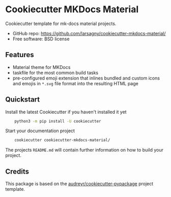 # Cookiecutter MKDocs Material


Cookiecutter template for mk-docs material projects.

* GitHub repo: https://github.com/larsagny/cookiecutter-mkdocs-material/
* Free software: BSD license

Features
--------

- Material theme for MKDocs 
- taskfile for the most common build tasks
- pre-configured emoji extension that inlines bundled and custom 
  icons and emojis in `*.svg` file format into the resulting HTML page


Quickstart
----------

Install the latest Cookiecutter if you haven't installed it yet

```bash
    python3 -m pip install -U cookiecutter
```

Start your documentation project 

```bash
    cookiecutter cookiecutter-mkdocs-material/
```

The projects `README.md` will contain further information on how to build your project.  

Credits
-------

This package is based on the [audreyr/cookiecutter-pypackage](https://github.com/audreyfeldroy/cookiecutter-pypackage) project template.
